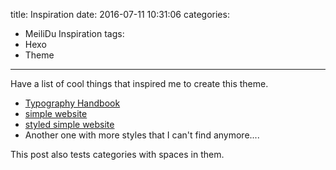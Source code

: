 title:  Inspiration
date: 2016-07-11 10:31:06
categories:
  - MeiliDu Inspiration
tags:
  - Hexo
  - Theme
---

Have a list of cool things that inspired me to create this theme.

<!-- more -->

- [Typography Handbook](http://typographyhandbook.com/)
- [simple website](http://motherfuckingwebsite.com/)
- [styled simple website](http://bettermotherfuckingwebsite.com/)
- Another one with more styles that I can't find anymore....

This post also tests categories with spaces in them.
